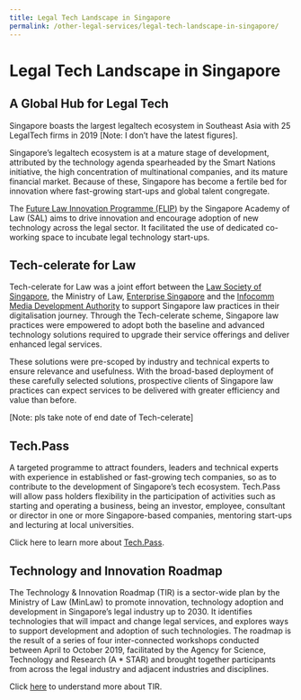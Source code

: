 ```yaml
---
title: Legal Tech Landscape in Singapore
permalink: /other-legal-services/legal-tech-landscape-in-singapore/
---
```


# Legal Tech Landscape in Singapore

## A Global Hub for Legal Tech

Singapore boasts the largest legaltech ecosystem in Southeast Asia with 25 LegalTech firms in 2019 [Note: I don’t have the latest figures]. 

Singapore’s legaltech ecosystem is at a mature stage of development, attributed by the technology agenda spearheaded by the Smart Nations initiative, the high concentration of multinational companies, and its mature financial market. Because of these, Singapore has become a fertile bed for innovation where fast-growing start-ups and global talent congregate.  

The [Future Law Innovation Programme (FLIP)](https://www.flip.org.sg/) by the Singapore Academy of Law (SAL) aims to drive innovation and encourage adoption of new technology across the legal sector. It facilitated the use of dedicated co-working space to incubate legal technology start-ups.

## Tech-celerate for Law

Tech-celerate for Law was a joint effort between the [Law Society of Singapore](https://www.lawsociety.org.sg/), the Ministry of Law, [Enterprise Singapore](https://www.enterprisesg.gov.sg/) and the [Infocomm Media Development Authority](https://www.imda.gov.sg/) to support Singapore law practices in their digitalisation journey. Through the Tech-celerate scheme, Singapore law practices were empowered to adopt both the baseline and advanced technology solutions required to upgrade their service offerings and deliver enhanced legal services. 

These solutions were pre-scoped by industry and technical experts to ensure relevance and usefulness. With the broad-based deployment of these carefully selected solutions, prospective clients of Singapore law practices can expect services to be delivered with greater efficiency and value than before.

[Note: pls take note of end date of Tech-celerate]

## Tech.Pass

A targeted programme to attract founders, leaders and technical experts with experience in established or fast-growing tech companies, so as to contribute to the development of Singapore’s tech ecosystem. Tech.Pass will allow pass holders flexibility in the participation of activities such as starting and operating a business, being an investor, employee, consultant or director in one or more Singapore-based companies, mentoring start-ups and lecturing at local universities.

Click here to learn more about [Tech.Pass](https://www.edb.gov.sg/en/how-we-help/incentives-and-schemes/tech-pass.html).

## Technology and Innovation Roadmap

The Technology & Innovation Roadmap (TIR) is a sector-wide plan by the Ministry of Law (MinLaw) to promote innovation, technology adoption and development in Singapore’s legal industry up to 2030. It identifies technologies that will impact and change legal services, and explores ways to support development and adoption of such technologies. The roadmap is the result of a series of four inter-connected workshops conducted between April to October 2019, facilitated by the Agency for Science, Technology and Research (A * STAR) and brought together participants from across the legal industry and adjacent industries and disciplines.

Click [here](files/minlaw-tech-and-innovation-roadmap-report.pdf) to understand more about TIR.
